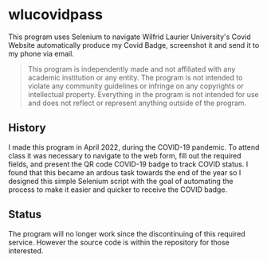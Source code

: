 # wlucovidpass

This program uses Selenium to navigate Wilfrid Laurier University's Covid Website automatically produce my Covid Badge, screenshot it and send it to my phone via email.

> This program is independently made and not affiliated with any academic institution or any entity. The program is not intended to violate any community guidelines or infringe on any copyrights or intellectual property. Everything in the program is not intended for use and does not reflect or represent anything outside of the program.



## History

I made this program in April 2022, during the COVID-19 pandemic. To attend class it was necessary to navigate to the web form, fill out the required fields, and present the QR code COVID-19 badge to track COVID status. I found that this became an ardous task towards the end of the year so I designed this simple Selenium script with the goal of automating the process to make it easier and quicker to receive the COVID badge. 
## Status

The program will no longer work since the discontinuing of this required service. However the source code is within the repository for those interested.
